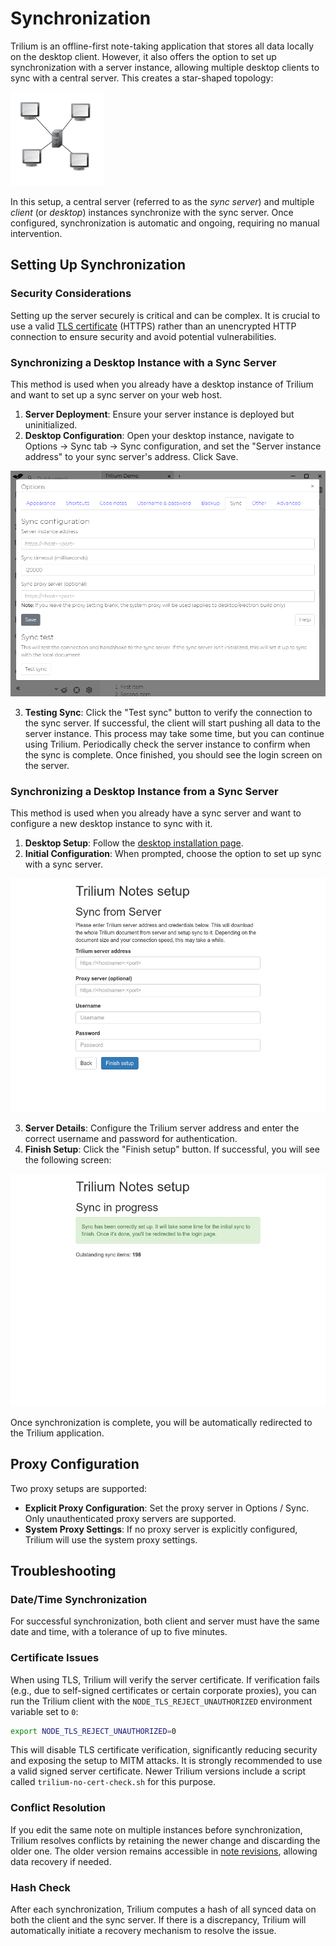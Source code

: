 # Synchronization

Trilium is an offline-first note-taking application that stores all data locally on the desktop client. However, it also offers the option to set up synchronization with a server instance, allowing multiple desktop clients to sync with a central server. This creates a star-shaped topology:

![topology visualization](images/star-topology.png)

In this setup, a central server (referred to as the _sync server_) and multiple _client_ (or _desktop_) instances synchronize with the sync server. Once configured, synchronization is automatic and ongoing, requiring no manual intervention.

## Setting Up Synchronization

### Security Considerations

Setting up the server securely is critical and can be complex. It is crucial to use a valid [TLS certificate](tls-configuration.md) (HTTPS) rather than an unencrypted HTTP connection to ensure security and avoid potential vulnerabilities.

### Synchronizing a Desktop Instance with a Sync Server

This method is used when you already have a desktop instance of Trilium and want to set up a sync server on your web host.

1. **Server Deployment**: Ensure your server instance is deployed but uninitialized.
2. **Desktop Configuration**: Open your desktop instance, navigate to Options -> Sync tab -> Sync configuration, and set the "Server instance address" to your sync server's address. Click Save.

![screenshot of the sync settings options modal](images/sync-config.png)

3. **Testing Sync**: Click the "Test sync" button to verify the connection to the sync server. If successful, the client will start pushing all data to the server instance. This process may take some time, but you can continue using Trilium. Periodically check the server instance to confirm when the sync is complete. Once finished, you should see the login screen on the server.

### Synchronizing a Desktop Instance from a Sync Server

This method is used when you already have a sync server and want to configure a new desktop instance to sync with it.

1. **Desktop Setup**: Follow the [desktop installation page](desktop-installation.md).
2. **Initial Configuration**: When prompted, choose the option to set up sync with a sync server.

![screenshot of the sync from server setup page](images/sync-init.png)

3. **Server Details**: Configure the Trilium server address and enter the correct username and password for authentication.
4. **Finish Setup**: Click the "Finish setup" button. If successful, you will see the following screen:

![screenshot of the sync page](images/sync-in-progress.png)

Once synchronization is complete, you will be automatically redirected to the Trilium application.

## Proxy Configuration

Two proxy setups are supported:

- **Explicit Proxy Configuration**: Set the proxy server in Options / Sync. Only unauthenticated proxy servers are supported.
- **System Proxy Settings**: If no proxy server is explicitly configured, Trilium will use the system proxy settings.

## Troubleshooting

### Date/Time Synchronization

For successful synchronization, both client and server must have the same date and time, with a tolerance of up to five minutes.

### Certificate Issues

When using TLS, Trilium will verify the server certificate. If verification fails (e.g., due to self-signed certificates or certain corporate proxies), you can run the Trilium client with the `NODE_TLS_REJECT_UNAUTHORIZED` environment variable set to `0`:

```sh
export NODE_TLS_REJECT_UNAUTHORIZED=0
```

This will disable TLS certificate verification, significantly reducing security and exposing the setup to MITM attacks. It is strongly recommended to use a valid signed server certificate. Newer Trilium versions include a script called `trilium-no-cert-check.sh` for this purpose.

### Conflict Resolution

If you edit the same note on multiple instances before synchronization, Trilium resolves conflicts by retaining the newer change and discarding the older one. The older version remains accessible in [note revisions](note-revisions.md), allowing data recovery if needed.

### Hash Check

After each synchronization, Trilium computes a hash of all synced data on both the client and the sync server. If there is a discrepancy, Trilium will automatically initiate a recovery mechanism to resolve the issue.